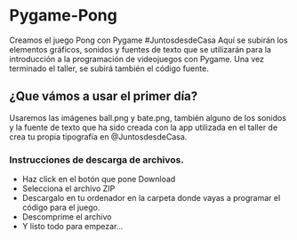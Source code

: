# Pygame-Pong
Creamos el juego Pong con Pygame #JuntosdesdeCasa
Aquí se subirán los elementos gráficos, sonidos y fuentes de texto que se utilizarán para la introducción a la programación de videojuegos con Pygame.
Una vez terminado el taller, se subirá también el código fuente.
## ¿Que vámos a usar el primer día?
Usaremos las imágenes ball.png y bate.png, también alguno de los sonidos y la fuente de texto que ha sido creada con la app utilizada en el taller de crea tu propia tipografía en @JuntosdesdeCasa.
### Instrucciones de descarga de archivos.
- Haz click en el botón que pone Download
- Selecciona el archivo ZIP
- Descargalo en tu ordenador en la carpeta donde vayas a programar el código para el juego.
- Descomprime el archivo
- Y listo todo para empezar...
